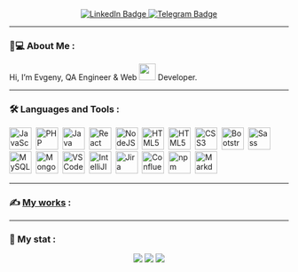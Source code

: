 <!--- - 👋 --->
<!--- - 👀 I’m interested in ... --->
<!--- - 🌱 --->
<!--- - 💞️ I’m looking to collaborate on ... --->
<!--- - 📫 How to reach me ... --->
<!---
evg13ny/evg13ny is a ✨ special ✨ repository because its `README.md` (this file) appears on your GitHub profile.
You can click the Preview link to take a look at your changes.
--->

<div id="social" align="center">
	<a href="https://www.linkedin.com/in/evgeny13polyakov">
		<img src="https://img.shields.io/badge/LinkedIn-blue?style=for-the-badge&logo=linkedin&logoColor=white" alt="LinkedIn Badge" />
	</a>
	<a href="https://t.me/evg13ny">
		<img src="https://img.shields.io/badge/Telegram-blue?style=for-the-badge&logo=telegram&logoColor=white" alt="Telegram Badge" />
	</a>
</div>

___
	
### 🚀💻 About Me :
Hi, I’m Evgeny, QA Engineer & Web <img src="https://media.giphy.com/media/WUlplcMpOCEmTGBtBW/giphy.gif" width="30"> Developer.

___

### :hammer_and_wrench: Languages and Tools :
<div>
	<img src="https://cdn.jsdelivr.net/gh/devicons/devicon/icons/javascript/javascript-original.svg" title="JavaScript" alt="JavaScript" width="40" height="40" />&nbsp;
	<img src="https://cdn.jsdelivr.net/gh/devicons/devicon/icons/php/php-plain.svg" title="PHP" alt="PHP" width="40" height="40" />&nbsp;
	<img src="https://cdn.jsdelivr.net/gh/devicons/devicon/icons/java/java-original-wordmark.svg" title="Java" alt="Java" width="40" height="40" />&nbsp;
	<img src="https://cdn.jsdelivr.net/gh/devicons/devicon/icons/react/react-original-wordmark.svg" title="React" alt="React" width="40" height="40" />&nbsp;
	<img src="https://cdn.jsdelivr.net/gh/devicons/devicon/icons/nodejs/nodejs-original-wordmark.svg" title="NodeJS" alt="NodeJS" width="40" height="40" />&nbsp;
	<img src="https://cdn.jsdelivr.net/gh/devicons/devicon/icons/wordpress/wordpress-original.svg" title="HTML5" alt="HTML5" width="40" height="40" />&nbsp;
	<img src="https://cdn.jsdelivr.net/gh/devicons/devicon/icons/html5/html5-original-wordmark.svg" title="HTML5" alt="HTML5" width="40" height="40" />&nbsp;
	<img src="https://cdn.jsdelivr.net/gh/devicons/devicon/icons/css3/css3-original-wordmark.svg"  title="CSS3" alt="CSS3" width="40" height="40" />&nbsp;
	<img src="https://cdn.jsdelivr.net/gh/devicons/devicon/icons/bootstrap/bootstrap-plain-wordmark.svg"  title="Bootstrap" alt="Bootstrap" width="40" height="40" />&nbsp;
	<img src="https://cdn.jsdelivr.net/gh/devicons/devicon/icons/sass/sass-original.svg"  title="Sass" alt="Sass" width="40" height="40" />&nbsp;
	<img src="https://cdn.jsdelivr.net/gh/devicons/devicon/icons/mysql/mysql-original-wordmark.svg" title="MySQL" alt="MySQL" width="40" height="40" />&nbsp;
	<img src="https://cdn.jsdelivr.net/gh/devicons/devicon/icons/mongodb/mongodb-original-wordmark.svg" title="MongoDB"  alt="MongoDB" width="40" height="40" />&nbsp;
<!-- 	<img src="https://cdn.jsdelivr.net/gh/devicons/devicon/icons/git/git-plain-wordmark.svg" title="Git" alt="Git" width="40" height="40" />&nbsp;
	<img src="https://cdn.jsdelivr.net/gh/devicons/devicon/icons/github/github-original-wordmark.svg" title="GitHub" alt="GitHub" width="40" height="40" />&nbsp;
	<img src="https://cdn.jsdelivr.net/gh/devicons/devicon/icons/gitlab/gitlab-original-wordmark.svg" title="GitLab" alt="GitLab" width="40" height="40" />&nbsp; -->
	<img src="https://cdn.jsdelivr.net/gh/devicons/devicon/icons/vscode/vscode-original-wordmark.svg" title="VSCode" alt="VSCode" width="40" height="40" />&nbsp;
	<img src="https://cdn.jsdelivr.net/gh/devicons/devicon/icons/intellij/intellij-original-wordmark.svg" title="IntelliJIDEA" alt="IntelliJIDEA" width="40" height="40" />&nbsp;
	<img src="https://cdn.jsdelivr.net/gh/devicons/devicon/icons/jira/jira-original-wordmark.svg" title="Jira" alt="Jira" width="40" height="40" />&nbsp;
	<img src="https://cdn.jsdelivr.net/gh/devicons/devicon/icons/confluence/confluence-original-wordmark.svg" title="Confluence" alt="Confluence" width="40" height="40" />&nbsp;
	<img src="https://cdn.jsdelivr.net/gh/devicons/devicon/icons/npm/npm-original-wordmark.svg" title="npm" alt="npm" width="40" height="40" />&nbsp;
	<img src="https://cdn.jsdelivr.net/gh/devicons/devicon/icons/markdown/markdown-original.svg" title="Markdown" alt="Markdown" width="40" height="40" />&nbsp;
</div>

___

### :writing_hand: [My works](https://github.com/evg13ny/examples/) :

___

### 🔢 My stat :
<div id="stat" align="center">
	<img src="https://github-profile-summary-cards.vercel.app/api/cards/profile-details?username=evg13ny&theme=tokyonight" />
	<img src="https://github-profile-summary-cards.vercel.app/api/cards/most-commit-language?username=evg13ny&theme=tokyonight" />
	<img src="https://github-profile-summary-cards.vercel.app/api/cards/stats?username=evg13ny&theme=tokyonight" />
</div>
